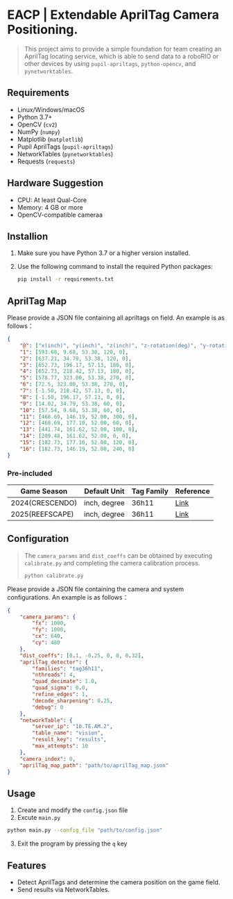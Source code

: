 # EACP | Extendable AprilTag Camera Positioning.

> This project aims to provide a simple foundation for team creating an AprilTag locating service, which is able to send data to a roboRIO or other devices by using `pupil-apriltags`, `python-opencv`, and `pynetworktables`.

## Requirements

- Linux/Windows/macOS
- Python 3.7+
- OpenCV (`cv2`)
- NumPy (`numpy`)
- Matplotlib (`matplotlib`)
- Pupil AprilTags (`pupil-apriltags`)
- NetworkTables (`pynetworktables`)
- Requests (`requests`)

## Hardware Suggestion

- CPU: At least Qual-Core
- Memory: 4 GB or more
- OpenCV-compatible cameraa

## Installion

1. Make sure you have Python 3.7 or a higher version installed.
2. Use the following command to install the required Python packages:

    ```bash
    pip install -r requirements.txt
    ```


## AprilTag Map
Please provide a JSON file containing all apriltags on field. An example is as follows：
```json
{
    "@": ["x(inch)", "y(inch)", "z(inch)", "z-rotation(deg)", "y-rotation(deg)"],
    "1": [593.68, 9.68, 53.38, 120, 0],
    "2": [637.21, 34.79, 53.38, 120, 0],
    "3": [652.73, 196.17, 57.13, 180, 0],
    "4": [652.73, 218.42, 57.13, 180, 0],
    "5": [578.77, 323.00, 53.38, 270, 0],
    "6": [72.5, 323.00, 53.38, 270, 0],
    "7": [-1.50, 218.42, 57.13, 0, 0],
    "8": [-1.50, 196.17, 57.13, 0, 0],
    "9": [14.02, 34.79, 53.38, 60, 0],
    "10": [57.54, 9.68, 53.38, 60, 0],
    "11": [468.69, 146.19, 52.00, 300, 0],
    "12": [468.69, 177.10, 52.00, 60, 0],
    "13": [441.74, 161.62, 52.00, 180, 0],
    "14": [209.48, 161.62, 52.00, 0, 0],
    "15": [182.73, 177.10, 52.00, 120, 0],
    "16": [182.73, 146.19, 52.00, 240, 0]
}
```

 ### Pre-included
|    Game  Season   | Default Unit | Tag Family | Reference |
| ----------------  | ------------ | ---------- | ---------- |
| 2024(CRESCENDO)   | inch, degree | 36h11      | [Link](https://firstfrc.blob.core.windows.net/frc2024/FieldAssets/2024LayoutMarkingDiagram.pdf) |
| 2025(REEFSCAPE)   | inch, degree | 36h11      | [Link](https://firstfrc.blob.core.windows.net/frc2025/FieldAssets/2025FieldDrawings-FieldLayoutAndMarking.pdf) |

## Configuration

> The `camera_params` and `dist_coeffs` can be obtained by executing `calibrate.py` and completing the camera calibration process.
> ```bash
> python calibrate.py
> ```

Please provide a JSON file containing the camera and system configurations. An example is as follows：
```json
{
    "camera_params": {
        "fx": 1000,
        "fy": 1000,
        "cx": 640,
        "cy": 480
    },
    "dist_coeffs": [0.1, -0.25, 0, 0, 0.32],
    "aprilTag_detector": {
        "families": "tag36h11",
        "nthreads": 4,
        "quad_decimate": 1.0,
        "quad_sigma": 0.0,
        "refine_edges": 1,
        "decode_sharpening": 0.25,
        "debug": 0
    },
    "networkTable": {
        "server_ip": "10.TE.AM.2",
        "table_name": "vision",
        "result_key": "results",
        "max_attempts": 10
    },
    "camera_index": 0,
    "aprilTag_map_path": "path/to/aprilTag_map.json"
}
```

## Usage
1.	Create and modify the `config.json` file
2.	Excute `main.py`

```bash
python main.py --config_file "path/to/config.json"
```

3.	Exit the program by pressing the `q` key

## Features
* Detect AprilTags and determine the camera position on the game field.
* Send results via NetworkTables.